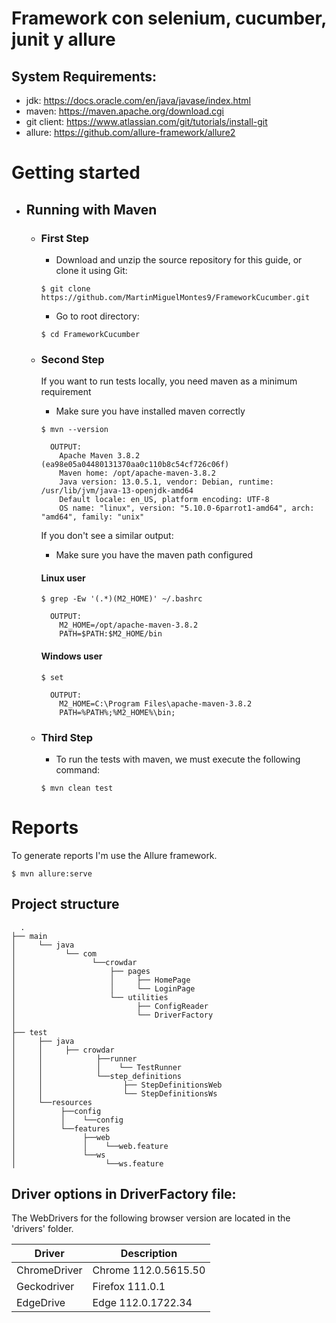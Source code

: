 # Framework con selenium, cucumber, junit y allure

## System Requirements:
+ jdk: https://docs.oracle.com/en/java/javase/index.html
+ maven: https://maven.apache.org/download.cgi
+ git client: https://www.atlassian.com/git/tutorials/install-git 
+ allure: https://github.com/allure-framework/allure2

# Getting started

- ## Running with Maven

    + ### First Step

        + Download and unzip the source repository for this guide, or clone it using Git:
      ```
      $ git clone https://github.com/MartinMiguelMontes9/FrameworkCucumber.git
      ```

        + Go to root directory:
      ```
      $ cd FrameworkCucumber
      ```   

    + ### Second Step

      If you want to run tests locally, you need maven as a minimum requirement
        + Make sure you have installed maven correctly

      ```
      $ mvn --version
  
        OUTPUT:
          Apache Maven 3.8.2 (ea98e05a04480131370aa0c110b8c54cf726c06f)
          Maven home: /opt/apache-maven-3.8.2
          Java version: 13.0.5.1, vendor: Debian, runtime: /usr/lib/jvm/java-13-openjdk-amd64
          Default locale: en_US, platform encoding: UTF-8
          OS name: "linux", version: "5.10.0-6parrot1-amd64", arch: "amd64", family: "unix"
      ```

      If you don't see a similar output:
        + Make sure you have the maven path configured
      #### Linux user
      ```
      $ grep -Ew '(.*)(M2_HOME)' ~/.bashrc
  
        OUTPUT:
          M2_HOME=/opt/apache-maven-3.8.2
          PATH=$PATH:$M2_HOME/bin
      ```   
      #### Windows user
      ```
      $ set
  
        OUTPUT:
          M2_HOME=C:\Program Files\apache-maven-3.8.2
          PATH=%PATH%;%M2_HOME%\bin;
      ```

    + ### Third Step

        + To run the tests with maven, we must execute the following command:

      ```
      $ mvn clean test
      ```
# Reports

To generate reports I'm use the Allure framework.
    
```
$ mvn allure:serve
```

## Project structure


```
  .
├── main
│     └── java
│           └── com
│                 └──crowdar
│                     ├── pages
│                     │     ├── HomePage
│                     │     └── LoginPage
│                     └── utilities 
│                           ├── ConfigReader
│                           └── DriverFactory
│
├── test
│     ├── java
│     │     ├── crowdar
│     │            ├──runner
│     │            │    └── TestRunner
│     │            └──step_definitions
│     │                  ├── StepDefinitionsWeb
│     │                  └── StepDefinitionsWs    
│     └──resources      
│          ├──config
│          │    └──config
│          └──features
│               ├──web
│               │    └──web.feature
│               └──ws
│                    └──ws.feature
```

## Driver options in DriverFactory file:

The WebDrivers for the following browser version are located in the 'drivers' folder.

| **Driver**    | **Description**      | 
|---------------|----------------------| 
| ChromeDriver  | Chrome 112.0.5615.50 |  
| Geckodriver   | Firefox 111.0.1      |
| EdgeDrive     | Edge 112.0.1722.34   |  
